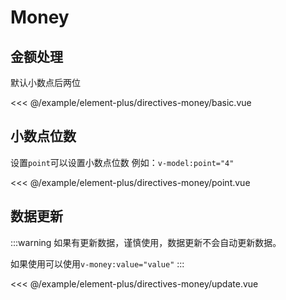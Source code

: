 # Money

## 金额处理

默认小数点后两位

<demo src="directives-money/basic">

<<< @/example/element-plus/directives-money/basic.vue
</demo>

## 小数点位数

设置`point`可以设置小数点位数 例如：`v-model:point="4"`

<demo src="directives-money/point">

<<< @/example/element-plus/directives-money/point.vue
</demo>

## 数据更新

:::warning
如果有更新数据，谨慎使用，数据更新不会自动更新数据。

如果使用可以使用`v-money:value="value"`
:::

<demo src="directives-money/update">

<<< @/example/element-plus/directives-money/update.vue
</demo>
